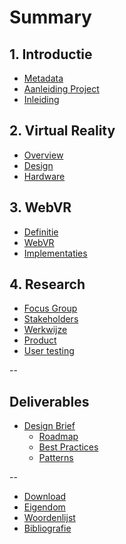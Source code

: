 # Summary 

## 1. Introductie
* [Metadata](README.md)
* [Aanleiding Project](introduction/PROJECT.md)
* [Inleiding](introduction/INTRODUCTION.md)

## 2. Virtual Reality
* [Overview](research/VR-OVERVIEW.md)
* [Design](research/VR-DESIGN.md)
* [Hardware](research/HARDWARE.md)

## 3. WebVR
* [Definitie](webvr/OVERVIEW.md)
* [WebVR](webvr/TECH.md)
* [Implementaties](webvr/IMPLEMENTATION.md)

## 4. Research
* [Focus Group]()
* [Stakeholders]()
* [Werkwijze]()
* [Product]()
* [User testing]()

--

## Deliverables
* [Design Brief](/deliverables/DESIGN-BRIEF.md)
  * [Roadmap](/deliverables/ROADMAP.md) 
  * [Best Practices](misc/GLOSSARY.md)
  * [Patterns](misc/GLOSSARY.md)

--

* [Download](misc/DOWNLOAD.md)
* [Eigendom](misc/LICENSING.md)
* [Woordenlijst](misc/GLOSSARY.md)
* [Bibliografie](misc/LITERATURE.md)
